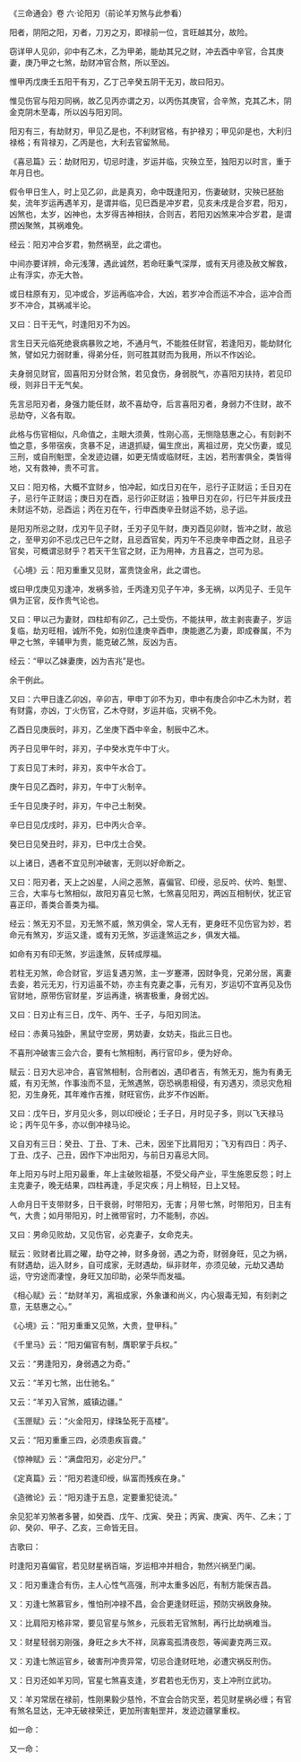 《三命通会》卷 六·论阳刃（前论羊刃煞与此参看）

阳者，阴阳之阳，刃者，刀刃之刃，即禄前一位，言旺越其分，故险。

窃详甲人见卯，卯中有乙木，乙为甲弟，能劫其兄之财，冲去酉中辛官，合其庚妻，庚乃甲之七煞，劫财冲官合熬，所以至凶。

惟甲丙戊庚壬五阳干有刃，乙丁己辛癸五阴干无刃，故曰阳刃。

惟见伤官与阳刃同祸，故乙见丙亦谓之刃，以丙伤其庚官，合辛煞，克其乙木，阴金克阴木至毒，所以凶与阳刃同。

阳刃有三，有劫财刃，甲见乙是也，不利财官格，有护禄刃；甲见卯是也，大利归禄格；有背禄刃，乙丙是也，大利去官留煞局。

《喜忌篇》云：劫财阳刃，切忌时逢，岁运并临，灾殃立至，独阳刃以时言，重于年月日也。

假令甲日生人，时上见乙卯，此是真刃，命中既逢阳刃，伤妻破财，灾殃已胚胎矣，流年岁运再遇羊刃，是谓并临，见巳酉是冲岁君，见亥未戌是合岁君，阳刃，凶煞也，太岁，凶神也，太岁得吉神相扶，合则吉，若阳刃凶煞来冲合岁君，是谓攒凶聚煞，其祸难免。

经云：阳刃冲合岁君，勃然祸至，此之谓也。

中间亦要详辨，命元浅薄，遇此诚然，若命旺秉气深厚，或有天月德及赦文解救，止有浮实，亦无大咎。

或日柱原有刃，见冲或合，岁运再临冲合，大凶，若岁冲合而运不冲合，运冲合而岁不冲合，其祸减半论。

又曰：日干无气，时逢阳刃不为凶。

言生日天元临死绝衰病暴败之地，不通月气，不能胜任财官，若逢阳刃，能劫财化煞，譬如兄力弱财重，得弟分任，则可胜其财而为我用，所以不作凶论。

夫身弱见财官，固喜阳刃分财合煞，若见食伤，身弱脱气，亦喜阳刃扶持，若见印绶，则非日干无气矣。

先言忌阳刃者，身强力能任财，故不喜劫夺，后言喜阳刃者，身弱力不住财，故不忌劫夺，义各有取。

此格与伤官相似，凡命值之，主眼大须黄，性刚心高，无恻隐慈惠之心，有刻剥不恤之意，多带宿疾，贪暴不足，进退抓疑，偏生庶出，离祖过房，克父伤妻，或见三刑，或自刑魁罡，全发迹边疆，如更无情或临财旺，主凶，若刑害俱全，类皆得地，又有救神，贵不可言。

又曰：阳刃格，大概不宜财乡，怕冲起，如戊日刃在午，忌行子正财运；壬日刃在子，忌行午正财运；庚日刃在酉，忌行卯正财运；独甲日刃在卯，行巳午并辰戌丑未财运不妨，忌酉运；丙在刃在午，行申酉庚辛丑财运不妨，忌子运。

是阳刃所忌之财，戊刃午见子财，壬刃子见午财，庚刃酉见卯财，皆冲之财，故忌之，至甲刃卯不忌戊己巳午之财，且忌酉官矣，丙刃午不忌庚辛申酉之财，且忌子官矣，可概谓忌财乎？若天干生官之财，正为用神，方且喜之，岂可为忌。

《心境》云：阳刃重重又见财，富贵饶金帛，此之谓也。

或曰甲戊庚见刃逢冲，发祸多验，壬丙逢刃见子午冲，多无祸，以丙见子、壬见午俱为正官，反作贵气论也。

又曰：甲以己为妻财，四柱却有卯乙，己土受伤，不能扶甲，故主剥丧妻子，岁运复临，劫刃旺相，诚所不免，如别位逢庚辛酉申，庚能邀乙为妻，即成眷属，不为甲之七煞，辛辅甲为贵，能克破乙煞，反凶为吉。

经云：“甲以乙妹妻庚，凶为吉兆”是也。

余干例此。

又曰：六甲日逢乙卯凶，辛卯吉，甲申丁卯不为刃，申中有庚合卯中乙木为财，若有财露，亦凶，丁火伤官，乙木夺财，岁运并临，灾祸不免。

乙酉日见庚辰时，非刃，乙坐庚下酉中辛金，制辰中乙木。

丙子日见甲午时，非刃，子中癸水克午中丁火。

丁亥日见丁未时，非刃，亥中午水合丁。

庚午日见乙酉时，非刃，午中丁火制辛。

壬午日见庚子时，非刃，午中己土制癸。

辛巳日见戊戌时，非刃，巳中丙火合辛。

癸巳日见癸丑时，非刃，巳中戊土合癸。

以上诸日，遇者不宜见刑冲破害，无则以好命断之。

又曰：阳刃者，天上之凶星，人间之恶煞，喜偏官、印绶，忌反吟、伏吟、魁罡、三合，大率与七煞相似，故阳刃喜见七煞，七煞喜见阳刃，两凶互相制伏，犹正官喜正印，善类合善类为福。

经云：煞无刃不显，刃无煞不威，煞刃俱全，常人无有，更身旺不见伤官为妙，若命元有煞刃，岁运又逢，或有刃无煞，岁运逢煞运之乡，俱发大福。

如命有刃有印无煞，岁运逢煞，反转成厚福。

若柱无刃煞，命合财官，岁运复遇刃煞，主一岁蹇滞，因财争竞，兄弟分居，离妻去妾，若元无刃，行刃运虽不妨，亦主有克妻之事，元有刃，岁运切不宜再见及伤官财地，原带伤官财星，岁运再逢，祸害极重，身弱尤凶。

又曰：日刃止有三日，戊午、丙午、壬子，与阳刃同法。

经曰：赤黄马独卧，黑鼠守空房，男妨妻，女妨夫，指此三日也。

不喜刑冲破害三会六合，要有七煞相制，再行官印乡，便为好命。

赋云：日刃大忌冲合，喜官煞相制，合刑者凶，遇印者吉，有煞无刃，施为有勇无威，有刃无煞，作事浊而不显，无煞遇煞，窃恐祸患相侵，有刃遇刃，须忌灾危相犯，刃生身死，其年难作吉推，财旺官伤，此岁不作凶断。

又曰：戊午日，岁月见火多，则以印绶论；壬子日，月时见子多，则以飞天禄马论；丙午见午多，亦以倒冲禄马论。

又自刃有三日：癸丑、丁丑、丁未、己未，因坐下比肩阳刃；飞刃有四日：丙子、丁丑、戊子、己丑，因作下冲出阳刃，与前日刃喜忌大同。

年上阳刃与时上阳刃最重，年上主破败祖基，不受父母产业，平生施恩反怨；时上主克妻子，晚无结果，四柱再逢，手足灾疾；月上稍轻，日上又轻。

人命月日干支带财多，日干衰弱，时带阳刃，无害；月带七煞，时带阳刃，日主有气，大贵；如月带阳刃，时上微带官时，力不能制，亦凶。

又曰：男命见败劫，又见伤官，必克妻子，女命克夫。

赋云：败财者比肩之曜，劫夺之神，财多身弱，遇之为奇，财弱身旺，见之为祸，有财遇劫，运入财乡，自可成家，无财遇劫，纵非财年，亦须见破，元劫又遇劫运，守穷途而凄惶，身旺又加印助，必荣华而发福。

《相心赋》云：“劫财羊刃，离祖成家，外象谦和尚义，内心狠毒无知，有刻剥之意，无慈惠之心。”

《心境》云：“阳刃重重又见煞，大贵，登甲科。”

《千里马》云：“阳刃偏官有制，膺职掌于兵权。”

又云：“男逢阳刃，身弱遇之为奇。”

又云：“羊刃七煞，出仕驰名。”

又云：“羊刃入官煞，威镇边疆。”

《玉匣赋》云：“火金阳刃，绿珠坠死于高楼”。

又云：“阳刃重重三四，必须患疾盲聋。”

《惊神赋》云：“满盘阳刃，必定分尸。”

《定真篇》云：“阳刃若逢印绶，纵富而残疾在身。”

《造微论》云：“阳刃逢于五息，定要重犯徒流。”

余见犯羊刃煞者多瞽，如癸酉、戊午、戊寅、癸丑；丙寅、庚寅、丙午、乙未；丁卯、癸卯、甲子、乙亥，三命皆无目。

古歌曰：

时逢阳刃喜偏官，若见财星祸百端，岁运相冲并相合，勃然兴祸至门阑。

又：阳刃重逢合有伤，主人心性气高强，刑冲太重多凶厄，有制方能保吉昌。

又：刃逢七煞慕官乡，惟怕刑冲禄不昌，会合更逢财旺运，预防灾祸致身殃。

又：比肩阳刃格非常，要见官星与煞乡，元辰若无官煞制，再行比劫祸难当。

又：财星轻弱刃刚强，身旺之乡大不祥，凤寡鸾孤清夜怨，等闻妻克两三双。

又：刃逢七煞运官乡，破害刑冲贵异常，切忌合逢财旺地，必遭灾祸反刑伤。

又：日刃还如羊刃同，官星七煞喜支逢，岁君若也无伤刃，支上冲刑立武功。

又：羊刃常居在禄前，性刚果毅少慈怜，不宜会合防灾至，若见财星祸必缠；有官有煞名显达，无冲无破禄荣迁，更加刑害魁罡并，发迹边疆掌重权。

如一命：

又一命：

